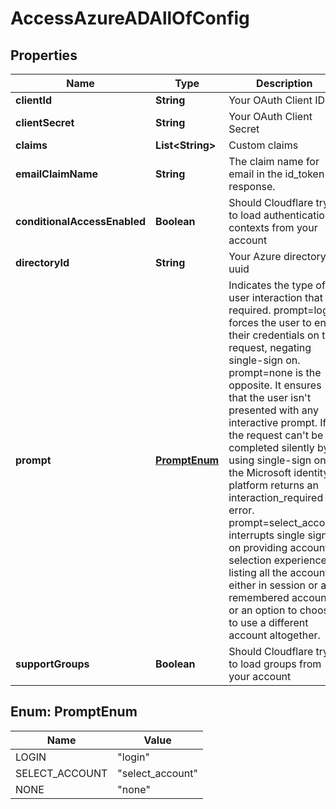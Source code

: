 

# AccessAzureADAllOfConfig


## Properties

| Name | Type | Description | Notes |
|------------ | ------------- | ------------- | -------------|
|**clientId** | **String** | Your OAuth Client ID |  [optional] |
|**clientSecret** | **String** | Your OAuth Client Secret |  [optional] |
|**claims** | **List&lt;String&gt;** | Custom claims |  [optional] |
|**emailClaimName** | **String** | The claim name for email in the id_token response. |  [optional] |
|**conditionalAccessEnabled** | **Boolean** | Should Cloudflare try to load authentication contexts from your account |  [optional] |
|**directoryId** | **String** | Your Azure directory uuid |  [optional] |
|**prompt** | [**PromptEnum**](#PromptEnum) | Indicates the type of user interaction that is required. prompt&#x3D;login forces the user to enter their credentials on that request, negating single-sign on. prompt&#x3D;none is the opposite. It ensures that the user isn&#39;t presented with any interactive prompt. If the request can&#39;t be completed silently by using single-sign on, the Microsoft identity platform returns an interaction_required error. prompt&#x3D;select_account interrupts single sign-on providing account selection experience listing all the accounts either in session or any remembered account or an option to choose to use a different account altogether. |  [optional] |
|**supportGroups** | **Boolean** | Should Cloudflare try to load groups from your account |  [optional] |



## Enum: PromptEnum

| Name | Value |
|---- | -----|
| LOGIN | &quot;login&quot; |
| SELECT_ACCOUNT | &quot;select_account&quot; |
| NONE | &quot;none&quot; |



